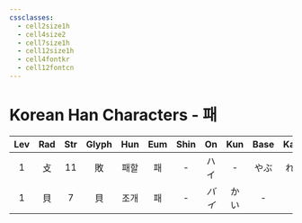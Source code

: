 ```yaml
---
cssclasses:
  - cell2size1h
  - cell4size2
  - cell7size1h
  - cell12size1h
  - cell4fontkr
  - cell12fontcn
---
```


# Korean Han Characters - 패

| Lev | Rad | Str | Glyph | Hun | Eum | Shin |  On  | Kun | Base | Kana | Simp | Man |  Can  | Viet |
| :-: | :-: | :-: | :---: | :-: | :-: | :--: | :--: | :-: | :--: | :--: | :--: | :-: | :---: | :--: |
|  1  |  攴  | 11  |   敗   | 패할  |  패  |  -   |  ハイ  |  -  |  やぶ  |  れる  |  败   | bài | baai6 | bại  |
|  1  |  貝  |  7  |   貝   | 조개  |  패  |  -   | *バイ* | かい  |  -   |  -   |  贝   | bèi | bui3  | buổi |
